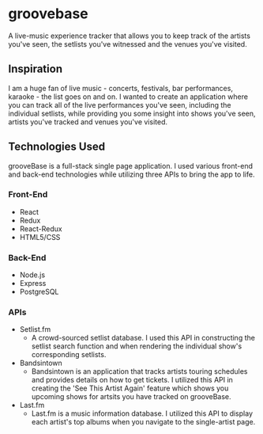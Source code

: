 # groovebase
A live-music experience tracker that allows you to keep track of the artists you've seen, the setlists you've witnessed and the venues you've visited.

## Inspiration
I am a huge fan of live music - concerts, festivals, bar performances, karaoke - the list goes on and on. I wanted to create an application where you can track all of the live performances you've seen, including the individual setlists, while providing you some insight into shows you've seen, artists you've tracked and venues you've visited.

## Technologies Used
grooveBase is a full-stack single page application. I used various front-end and back-end technologies while utilizing three APIs to bring the app to life.
### Front-End
* React
* Redux
* React-Redux
* HTML5/CSS

### Back-End
* Node.js
* Express
* PostgreSQL

### APIs
* Setlist.fm
  * A crowd-sourced setlist database. I used this API in constructing the setlist search function and when rendering the individual show's corresponding setlists.
* Bandsintown
  * Bandsintown is an application that tracks artists touring schedules and provides details on how to get tickets. I utilized this API in creating the 'See This Artist Again' feature which shows you upcoming shows for artsits you have tracked on grooveBase.
* Last.fm
  * Last.fm is a music information database. I utilized this API to display each artist's top albums when you navigate to the single-artist page.
